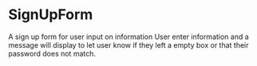 # SignUpForm
A sign up form for user input on information
User enter information and a message will display to let user know if they left a empty box or that their password does not match.
